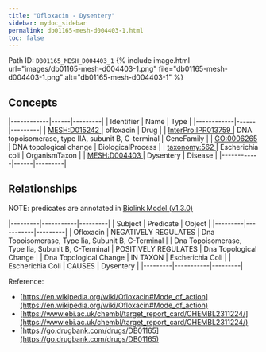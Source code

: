 ```yaml
---
title: "Ofloxacin - Dysentery"
sidebar: mydoc_sidebar
permalink: db01165-mesh-d004403-1.html
toc: false 
---
```



Path ID: `DB01165_MESH_D004403_1`
{% include image.html url="images/db01165-mesh-d004403-1.png" file="db01165-mesh-d004403-1.png" alt="db01165-mesh-d004403-1" %}

## Concepts

|------------|------|---------|
| Identifier | Name | Type    |
|------------|------|---------|
| <a href="https://identifiers.org/MESH:D015242">MESH:D015242 </a> | ofloxacin | Drug |
| <a href="https://identifiers.org/InterPro:IPR013759">InterPro:IPR013759 </a> | DNA topoisomerase, type IIA, subunit B, C-terminal | GeneFamily |
| <a href="https://identifiers.org/GO:0006265">GO:0006265 </a> | DNA topological change | BiologicalProcess |
| <a href="https://identifiers.org/taxonomy:562">taxonomy:562 </a> | Escherichia coli | OrganismTaxon |
| <a href="https://identifiers.org/MESH:D004403">MESH:D004403 </a> | Dysentery | Disease |
|------------|------|---------|

## Relationships


NOTE: predicates are annotated in <a href="https://github.com/biolink/biolink-model/releases/tag/v1.3.0">Biolink Model (v1.3.0)</a>

|---------|-----------|---------|
| Subject | Predicate | Object  |
|---------|-----------|---------|
| Ofloxacin | NEGATIVELY REGULATES | Dna Topoisomerase, Type Iia, Subunit B, C-Terminal |
| Dna Topoisomerase, Type Iia, Subunit B, C-Terminal | POSITIVELY REGULATES | Dna Topological Change |
| Dna Topological Change | IN TAXON | Escherichia Coli |
| Escherichia Coli | CAUSES | Dysentery |
|---------|-----------|---------|

Reference: 
  - [https://en.wikipedia.org/wiki/Ofloxacin#Mode_of_action](https://en.wikipedia.org/wiki/Ofloxacin#Mode_of_action)
  - [https://www.ebi.ac.uk/chembl/target_report_card/CHEMBL2311224/](https://www.ebi.ac.uk/chembl/target_report_card/CHEMBL2311224/)
  - [https://go.drugbank.com/drugs/DB01165](https://go.drugbank.com/drugs/DB01165)
